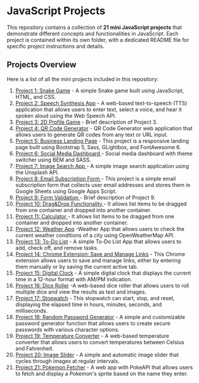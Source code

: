 # JavaScript Projects

This repository contains a collection of **21 mini JavaScript projects** that demonstrate different concepts and functionalities in JavaScript. Each project is contained within its own folder, with a dedicated README file for specific project instructions and details.

## Projects Overview

Here is a list of all the mini projects included in this repository:

1. [Project 1: Snake Game](./snake-game/README.md) - A simple Snake game built using JavaScript, HTML, and CSS.
2. [Project 2: Speech Synthesis App](./text-to-voice-converter/README.md) - A web-based text-to-speech (TTS) application that allows users to enter text, select a voice, and hear it spoken aloud using the Web Speech API.
3. [Project 3: 2D Profile Game](./2dgame-profile/README.md) - Brief description of Project 3.
4. [Project 4: QR Code Generator](./qr-code-generator/README.md) - QR Code Generator web application that allows users to generate QR codes from any text or URL input.
5. [Project 5: Business Landing Page](./landing-page/README.md) - This project is a responsive landing page built using Bootstrap 5, Sass, GLightbox, and FontAwesome 6.
6. [Project 6: Social Media Dashboard ](./dashboard/README.md) - Social media dashboard with theme switcher using BEM and SASS.
7. [Project 7: Image Search App ](./image-search-engine/README.md) - A simple image search application using the Unsplash API.
8. [Project 8: Email Subscription Form ](./email-subscription-form/README.md) - This project is a simple email subscription form that collects user email addresses and stores them in Google Sheets using Google Apps Script.
9. [Project 9: Form Validation ](./form-validation/README.md) - Brief description of Project 9.
10. [Project 10: Drag&Drop Functionality ](./drag-and-drop/README.md) - It allows list items to be dragged from one container and dropped into another container.
11. [Project 11: Calculator ](./calculator/README.md) - It allows list items to be dragged from one container and dropped into another container.
12. [Project 12: Weather App](./weather-app/README.md) -Weather App that allows users to check the current weather conditions of a city using OpenWeatherMap API.
13. [Project 13: To-Do List](./todo-list/README.md) - A simple To-Do List App that allows users to add, check off, and remove tasks.
14. [Project 14: Chrome Extension: Save and Manage Links](./chrome-extension/README.md) - This Chrome extension allows users to save and manage links, either by entering them manually or by saving the current active tab.
15. [Project 15: Digital Clock](./digital-clock/README.md) - A simple digital clock that displays the current time in a 12-hour format with AM/PM indication.
16. [Project 16: Dice Roller](./dice-roller/README.md) -A web-based dice roller that allows users to roll multiple dice and view the results as text and images.
17. [Project 17: Stopwatch](./stopwatch/README.md) - This stopwatch can start, stop, and reset, displaying the elapsed time in hours, minutes, seconds, and milliseconds.
18. [Project 18: Random Password Generator](./random-password-generator/README.md) - A simple and customizable password generator function that allows users to create secure passwords with various character options.
19. [Project 19: Temperature Converter](./temperature-converter/README.md) - A web-based temperature converter that allows users to convert temperatures between Celsius and Fahrenheit.
20. [Project 20: Image Slider](./image-slider/README.md) - A simple and automatic image slider that cycles through images at regular intervals.
21. [Project 21: Pokemon Fetcher](./pokemon/README.md) - A web app with PokeAPI that allows users to fetch and display a Pokemon's sprite based on the name they enter.
